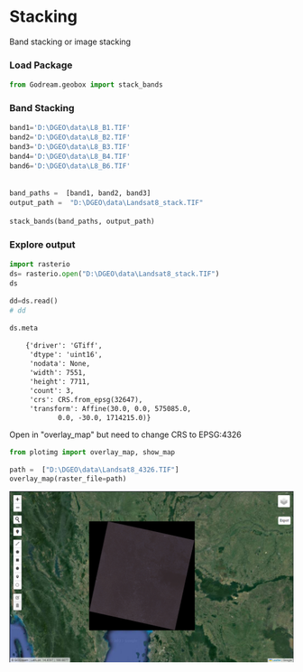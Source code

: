 # Stacking

Band stacking or image stacking

### Load Package


```python
from Godream.geobox import stack_bands
```

### Band Stacking 


```python
band1='D:\DGEO\data\L8_B1.TIF'
band2='D:\DGEO\data\L8_B2.TIF'
band3='D:\DGEO\data\L8_B3.TIF'
band4='D:\DGEO\data\L8_B4.TIF'
band6='D:\DGEO\data\L8_B6.TIF'
```


```python

band_paths =  [band1, band2, band3]
output_path =  "D:\DGEO\data\Landsat8_stack.TIF"

stack_bands(band_paths, output_path)
```

### Explore output


```python
import rasterio
ds= rasterio.open("D:\DGEO\data\Landsat8_stack.TIF") 
ds
```




<open DatasetReader name='D:/DGEO/data/Landsat8_stack.TIF' mode='r'>




```python
dd=ds.read()
# dd
```


```python
ds.meta
```



        {'driver': 'GTiff',
         'dtype': 'uint16',
         'nodata': None,
         'width': 7551,
         'height': 7711,
         'count': 3,
         'crs': CRS.from_epsg(32647),
         'transform': Affine(30.0, 0.0, 575085.0,
                0.0, -30.0, 1714215.0)}




Open in  "overlay_map" but need to change CRS to EPSG:4326


```python
from plotimg import overlay_map, show_map
```


```python
path =  ["D:\DGEO\data\Landsat8_4326.TIF"]
overlay_map(raster_file=path)
```

![123](img/stack1.png)


